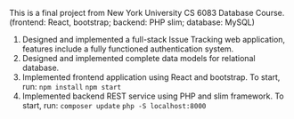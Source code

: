 This is a final project from New York University CS 6083 Database Course.  
(frontend: React, bootstrap; backend: PHP slim; database: MySQL)                	      	    

1. Designed and implemented a full-stack Issue Tracking web application, features include a fully functioned authentication system. 
2. Designed and implemented complete data models for relational database.
3. Implemented frontend application using React and bootstrap. To start, run: `npm install` `npm start` 
4. Implemented backend REST service using PHP and slim framework. To start, run: `composer update` `php -S localhost:8000`

